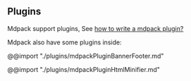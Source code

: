 ## Plugins

Mdpack support plugins, See [how to write a mdpack plugin?](./.github/HowToWritePlugin.md)

Mdpack also have some plugins inside:

@@import "./plugins/mdpackPluginBannerFooter.md"

@@import "./plugins/mdpackPluginHtmlMinifier.md"